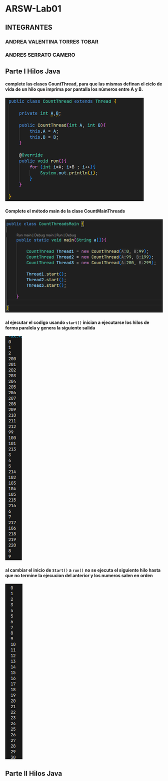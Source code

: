 # ARSW-Lab01


## INTEGRANTES

### ANDREA VALENTINA TORRES TOBAR
### ANDRES SERRATO CAMERO


## Parte I Hilos Java

####  complete las clases CountThread, para que las mismas definan el ciclo de vida de un hilo que imprima por pantalla los números entre A y B.


![alt text](/img/countThread.png)

#### Complete el método main de la clase CountMainThreads


![alt text](/img/main.png)


#### al ejecutar el codigo usando ```start()``` inician a ejecutarse los hilos de forma paralela y genera la siguiente salida  

![alt text](/img/out.png)


#### al cambiar el inicio de ```Start()```  a ```run()``` no se ejecuta el siguiente hilo hasta que no termine la ejecucion del anterior y los numeros salen en orden

![alt text](/img/out2.png)


## Parte II Hilos Java




